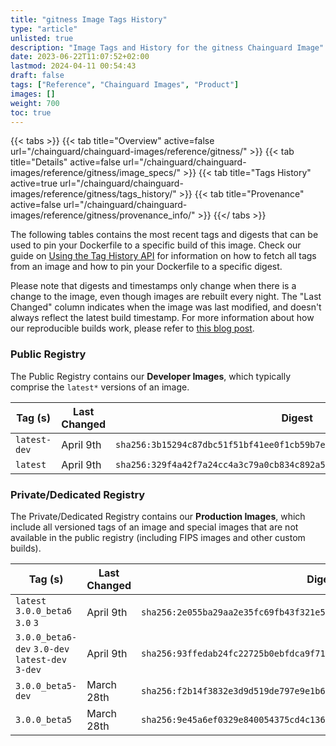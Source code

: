 ```yaml
---
title: "gitness Image Tags History"
type: "article"
unlisted: true
description: "Image Tags and History for the gitness Chainguard Image"
date: 2023-06-22T11:07:52+02:00
lastmod: 2024-04-11 00:54:43
draft: false
tags: ["Reference", "Chainguard Images", "Product"]
images: []
weight: 700
toc: true
---
```


{{< tabs >}}
{{< tab title="Overview" active=false url="/chainguard/chainguard-images/reference/gitness/" >}}
{{< tab title="Details" active=false url="/chainguard/chainguard-images/reference/gitness/image_specs/" >}}
{{< tab title="Tags History" active=true url="/chainguard/chainguard-images/reference/gitness/tags_history/" >}}
{{< tab title="Provenance" active=false url="/chainguard/chainguard-images/reference/gitness/provenance_info/" >}}
{{</ tabs >}}

The following tables contains the most recent tags and digests that can be used to pin your Dockerfile to a specific build of this image. Check our guide on [Using the Tag History API](/chainguard/chainguard-images/using-the-tag-history-api/) for information on how to fetch all tags from an image and how to pin your Dockerfile to a specific digest.

Please note that digests and timestamps only change when there is a change to the image, even though images are rebuilt every night. The "Last Changed" column indicates when the image was last modified, and doesn't always reflect the latest build timestamp. For more information about how our reproducible builds work, please refer to [this blog post](https://www.chainguard.dev/unchained/reproducing-chainguards-reproducible-image-builds).

### Public Registry
The Public Registry contains our **Developer Images**, which typically comprise the `latest*` versions of an image.

| Tag (s)       | Last Changed | Digest                                                                    |
|---------------|--------------|---------------------------------------------------------------------------|
|  `latest-dev` | April 9th    | `sha256:3b15294c87dbc51f51bf41ee0f1cb59b7ece6cd085ccfdd78a025055eab6ddae` |
|  `latest`     | April 9th    | `sha256:329f4a42f7a24cc4a3c79a0cb834c892a5cf4c2e26faa0aad1c4fea1a154215c` |


### Private/Dedicated Registry
The Private/Dedicated Registry contains our **Production Images**, which include all versioned tags of an image and special images that are not available in the public registry (including FIPS images and other custom builds).

| Tag (s)                                           | Last Changed | Digest                                                                    |
|---------------------------------------------------|--------------|---------------------------------------------------------------------------|
|  `latest` `3.0.0_beta6` `3.0` `3`                 | April 9th    | `sha256:2e055ba29aa2e35fc69fb43f321e539033b98aa40e4eb2cef4dfb4f639803f66` |
|  `3.0.0_beta6-dev` `3.0-dev` `latest-dev` `3-dev` | April 9th    | `sha256:93ffedab24fc22725b0ebfdca9f714c8ace461b13193433c918fdbc1dc3f68f0` |
|  `3.0.0_beta5-dev`                                | March 28th   | `sha256:f2b14f3832e3d9d519de797e9e1b6118c984640ab152da2a5eedf71cf1fda830` |
|  `3.0.0_beta5`                                    | March 28th   | `sha256:9e45a6ef0329e840054375cd4c136a5d00b1809e4dfa5782c70b1dba53c43c2f` |

